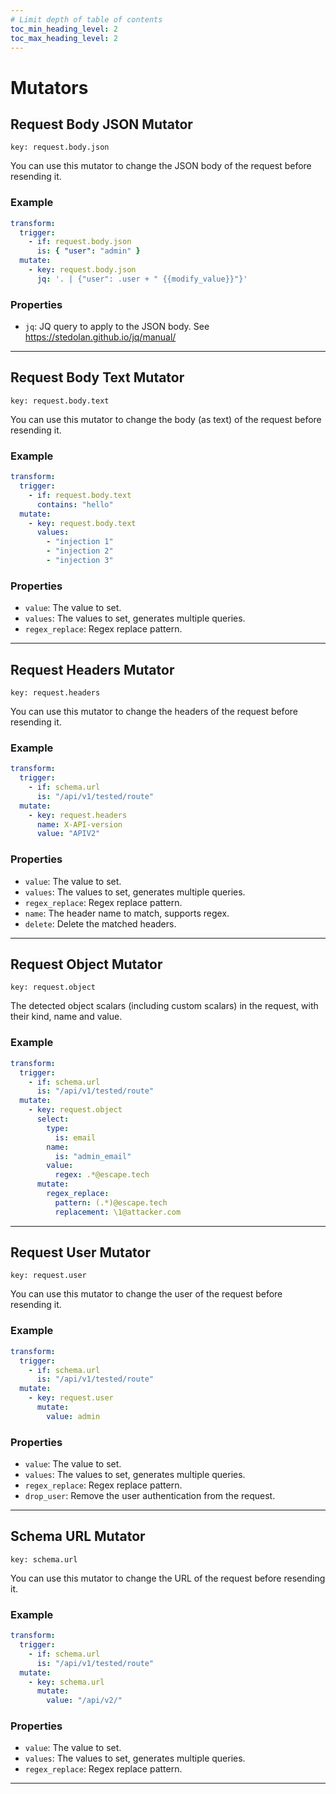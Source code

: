 ```yaml
---
# Limit depth of table of contents
toc_min_heading_level: 2
toc_max_heading_level: 2
---
```


# Mutators

## Request Body JSON Mutator

`key: request.body.json`

You can use this mutator to change the JSON body of the request before resending it.

### Example

```yaml
transform:
  trigger:
    - if: request.body.json
      is: { "user": "admin" }
  mutate:
    - key: request.body.json
      jq: '. | {"user": .user + " {{modify_value}}"}'
```

### Properties

- `jq`: JQ query to apply to the JSON body. See https://stedolan.github.io/jq/manual/

---

## Request Body Text Mutator

`key: request.body.text`

You can use this mutator to change the body (as text) of the request before resending it.

### Example

```yaml
transform:
  trigger:
    - if: request.body.text
      contains: "hello"
  mutate:
    - key: request.body.text
      values:
        - "injection 1"
        - "injection 2"
        - "injection 3"
```

### Properties

- `value`: The value to set.
- `values`: The values to set, generates multiple queries.
- `regex_replace`: Regex replace pattern.

---

## Request Headers Mutator

`key: request.headers`

You can use this mutator to change the headers of the request before resending it.

### Example

```yaml
transform:
  trigger:
    - if: schema.url
      is: "/api/v1/tested/route"
  mutate:
    - key: request.headers
      name: X-API-version
      value: "APIV2"
```

### Properties

- `value`: The value to set.
- `values`: The values to set, generates multiple queries.
- `regex_replace`: Regex replace pattern.
- `name`: The header name to match, supports regex.
- `delete`: Delete the matched headers.

---

## Request Object Mutator

`key: request.object`

The detected object scalars (including custom scalars) in the request, with their kind, name and value.

### Example

```yaml
transform:
  trigger:
    - if: schema.url
      is: "/api/v1/tested/route"
  mutate:
    - key: request.object
      select:
        type:
          is: email
        name:
          is: "admin_email"
        value:
          regex: .*@escape.tech
      mutate:
        regex_replace:
          pattern: (.*)@escape.tech
          replacement: \1@attacker.com
```

---

## Request User Mutator

`key: request.user`

You can use this mutator to change the user of the request before resending it.

### Example

```yaml
transform:
  trigger:
    - if: schema.url
      is: "/api/v1/tested/route"
  mutate:
    - key: request.user
      mutate:
        value: admin
```

### Properties

- `value`: The value to set.
- `values`: The values to set, generates multiple queries.
- `regex_replace`: Regex replace pattern.
- `drop_user`: Remove the user authentication from the request.

---

## Schema URL Mutator

`key: schema.url`

You can use this mutator to change the URL of the request before resending it.

### Example

```yaml
transform:
  trigger:
    - if: schema.url
      is: "/api/v1/tested/route"
  mutate:
    - key: schema.url
      mutate:
        value: "/api/v2/"
```

### Properties

- `value`: The value to set.
- `values`: The values to set, generates multiple queries.
- `regex_replace`: Regex replace pattern.

---
